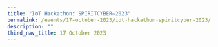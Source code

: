 ```yaml
---
title: "IoT Hackathon: SPIRITCYBER–2023"
permalink: /events/17-october-2023/iot-hackathon-spiritcyber-2023/
description: ""
third_nav_title: 17 October 2023
---
```


